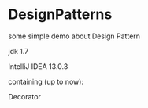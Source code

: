 DesignPatterns
==============

some simple demo about Design Pattern

jdk 1.7

IntelliJ IDEA 13.0.3

containing (up to now):

Decorator
